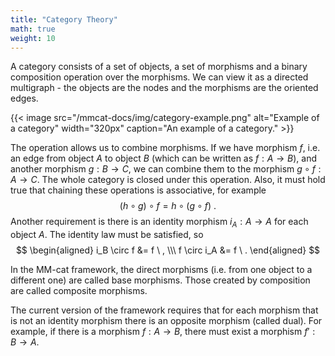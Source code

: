 ```yaml
---
title: "Category Theory"
math: true
weight: 10
---
```


A category consists of a set of objects, a set of morphisms and a binary composition operation over the morphisms. We can view it as a directed multigraph - the objects are the nodes and the morphisms are the oriented edges.

{{< image src="/mmcat-docs/img/category-example.png" alt="Example of a category" width="320px" caption="An example of a category." >}}

The operation allows us to combine morphisms. If we have morphism $f$, i.e. an edge from object $A$ to object $B$ (which can be written as $f: A \rightarrow B$), and another morphism $g: B \rightarrow C$, we can combine them to the morphism $g \circ f: A \rightarrow C$. The whole category is closed under this operation. Also, it must hold true that chaining these operations is associative, for example
$$
(h \circ g) \circ f = h \circ (g \circ f) \ .
$$
Another requirement is there is an identity morphism $i_A: A \rightarrow A$ for each object $A$. The identity law must be satisfied, so
$$
\begin{aligned}
i_B \circ f &= f \ , \\\ f \circ i_A &= f \ .
\end{aligned}
$$

In the MM-cat framework, the direct morphisms (i.e. from one object to a different one) are called base morphisms. Those created by composition are called composite morphisms.

The current version of the framework requires that for each morphism that is not an identity morphism there is an opposite morphism (called dual). For example, if there is a morphism $f: A \rightarrow B$, there must exist a morphism $f': B \rightarrow A$.